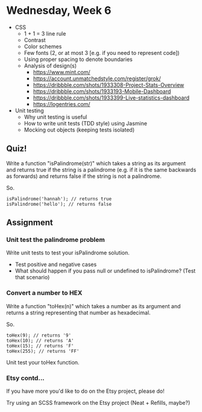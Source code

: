 # Wednesday, Week 6

- CSS
  - 1 + 1 = 3 line rule
  - Contrast
  - Color schemes
  - Few fonts (2, or at most 3 [e.g. if you need to represent code])
  - Using proper spacing to denote boundaries
  - Analysis of design(s)
    - https://www.mint.com/
    - https://account.unmatchedstyle.com/register/grok/
    - https://dribbble.com/shots/1933308-Project-Stats-Overview
    - https://dribbble.com/shots/1933193-Mobile-Dashboard
    - https://dribbble.com/shots/1933399-Live-statistics-dashboard
    - https://logentries.com/
- Unit testing
  - Why unit testing is useful
  - How to write unit tests (TDD style) using Jasmine
  - Mocking out objects (keeping tests isolated)

## Quiz!

Write a function "isPalindrome(str)" which takes a string as its argument
and returns true if the string is a palindrome (e.g. if it is the same
  backwards as forwards) and returns false if the string is not a palindrome.

So.

    isPalindrome('hannah'); // returns true
    isPalindrome('hello'); // returns false

## Assignment

### Unit test the palindrome problem

Write unit tests to test your isPalindrome solution.

- Test positive and negative cases
- What should happen if you pass null or undefined to isPalindrome? (Test that
  scenario)

### Convert a number to HEX

Write a function "toHex(n)" which takes a number as its argument and returns
a string representing that number as hexadecimal.

So.

    toHex(9); // returns '9'
    toHex(10); // returns 'A'
    toHex(15); // returns 'F'
    toHex(255); // returns 'FF'

Unit test your toHex function.

### Etsy contd...

If you have more you'd like to do on the Etsy project, please do!

Try using an SCSS framework on the Etsy project (Neat + Refills, maybe?)
